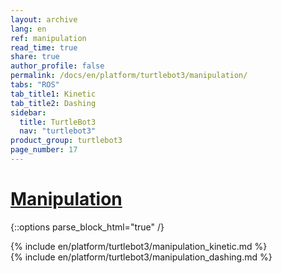 ```yaml
---
layout: archive
lang: en
ref: manipulation
read_time: true
share: true
author_profile: false
permalink: /docs/en/platform/turtlebot3/manipulation/
tabs: "ROS"
tab_title1: Kinetic
tab_title2: Dashing
sidebar:
  title: TurtleBot3
  nav: "turtlebot3"
product_group: turtlebot3
page_number: 17
---
```


<div style="counter-reset: h1 6"></div>

# [Manipulation](#manipulation)

{::options parse_block_html="true" /}

<section id="{{ page.tab_title1 }}" class="tab_contents">
{% include en/platform/turtlebot3/manipulation_kinetic.md %}
</section>

<section id="{{ page.tab_title2 }}" class="tab_contents">
{% include en/platform/turtlebot3/manipulation_dashing.md %}
</section>